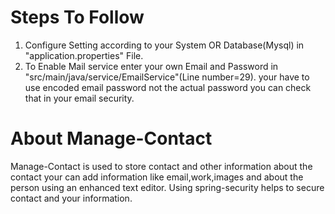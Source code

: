 # Steps To Follow 

 1. Configure Setting according to your System OR Database(Mysql) in "application.properties" File.
 2. To Enable Mail service enter your own Email and Password in "src/main/java/service/EmailService"(Line number=29).
    your have to use encoded email password not the actual password you can check that in your email security.

# About Manage-Contact
  
  Manage-Contact is used to store contact and other information about the contact 
  your can add information like email,work,images and about the person using an 
  enhanced text editor. Using spring-security helps to secure contact and your
  information.